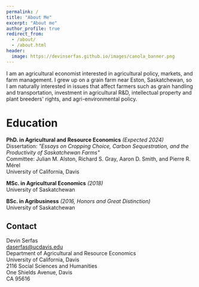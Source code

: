 ```yaml
---
permalink: /
title: "About Me"
excerpt: "About me"
author_profile: true
redirect_from: 
  - /about/
  - /about.html
header:
  image: https://devinserfas.github.io/images/canola_banner.png
---
```


I am an agricultural economist interested in agricultural policy, markets, and farm management. I grew up on a grain farm near Eston, Saskatchewan, so I am naturally interested in issues that affect farmers such as grain handling and transportation, investment in agricultural R&D, intellectual property and plant breeders' rights, and agri-environmental policy. 


Education
======
**PhD. in Agricultural and Resource Economics** *(Expected 2024)* <br />
Dissertation:  *"Essays on Cropping Choice, Carbon Sequestration, and the Productivity of Saskatchewan Farms"* <br />
Committee: Julian M. Alston, Richard S. Gray, Aaron D. Smith, and Pierre R. Mérel <br />
University of California, Davis 

**MSc. in Agricultural Economics** *(2018)* <br />
University of Saskatchewan

**BSc. in Agribusiness** *(2016, Honors and Great Distinction)* <br />
University of Saskatchewan


Contact
------
Devin Serfas <br />
daserfas@ucdavis.edu <br />
Department of Agricultural and Resource Economics <br />
University of California, Davis <br />
2116 Social Sciences and Humanities <br />
One Shields Avenue, Davis <br />
CA 95616 <br />

